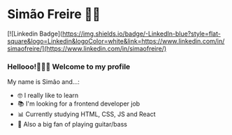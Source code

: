 <!--
### Hi there 👋
**itsmesimas/itsmesimas** is a ✨ _special_ ✨ repository because its `README.md` (this file) appears on your GitHub profile.

Here are some ideas to get you started:

- 🔭 I’m currently working on ...
- 🌱 I’m currently learning ...
- 👯 I’m looking to collaborate on ...
- 🤔 I’m looking for help with ...
- 💬 Ask me about ...
- 📫 How to reach me: ...
- 😄 Pronouns: ...
- ⚡ Fun fact: ...
-->

# Simão Freire :man_technologist:

[![Linkedin Badge](https://img.shields.io/badge/-LinkedIn-blue?style=flat-square&logo=Linkedin&logoColor=white&link=https://www.linkedin.com/in/simaofreire/](https://www.linkedin.com/in/simaofreire/)

### Hellooo!🏽👋🏽 Welcome to my profile

My name is Simão and...:
- 🤓 I really like to learn
- 📚 I'm looking for a frontend developer job
- 📊 Currently studying HTML, CSS, JS and React
- 🎸 Also a big fan of playing guitar/bass
